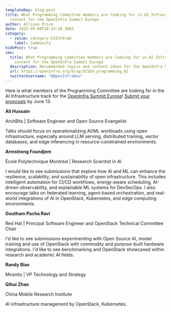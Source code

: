 ```yaml
---
templateKey: blog-post
title: What Programming Committee members are looking for in AI Infrastructure
  content for the OpenInfra Summit Europe
author: Allison Price
date: 2025-05-09T18:24:18.366Z
category:
  - value: category-h2Ztx9rpD
    label: Community
hidePost: true
seo:
  title: What Programming Committee members are looking for in AI Infrastructure
    content for the OpenInfra Summit Europe
  description: Recommended topics and content ideas for the OpenInfra Summit Europe
  url: https://openinfra.org/blog/OISEU_programming_AI
  twitterUsername: "@OpenInfraDev"
---
```

Here is what members of the Programming Committee are looking for in the AI Infrastructure track for the [OpenInfra Summit Europe](https://summit2025.openinfra.org/)! [Submit your proposals](https://summit2025.openinfra.org/cfp/) by June 13.

**Ali Hussain**

ArchBits | Software Engineer and Open Source Evangelist

Talks should focus on operationalizing AI/ML workloads using open infrastructure, especially around LLM serving, distributed training, vector databases, and edge inferencing in resource-constrained environments.

**Armstrong Foundjem**

École Polytechnique Montréal | Research Scientist in AI

I would like to see submissions that explore how AI and ML can enhance the resilience, scalability, and sustainability of open infrastructure. This includes intelligent automation for CI/CD workflows, energy-aware scheduling, AI-driven observability, and explainable ML systems for DevSecOps. I also encourage talks on federated learning, agent-based orchestration, and real-world integrations of AI in OpenStack, Kubernetes, and edge computing environments.

**Goutham Pacha Ravi**

Red Hat | Principal Software Engineer and OpenStack Technical Committee Chair

I'd like to see submissions experimenting with Open Source AI, model training and use of OpenStack with commodity and purpose-built hardware integrations. I'd like to see benchmarking and OpenStack showcased within research and academic AI fields.

**Randy Bias** 

Mirantis | VP Technology and Strategy

**Qihui Zhao**

China Mobile Research Institute 

AI infrastructure management by OpenStack, Kubernetes.